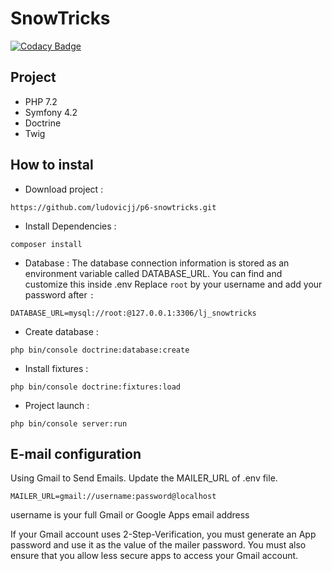 # SnowTricks

[![Codacy Badge](https://api.codacy.com/project/badge/Grade/45ff1214e55a46bdab5e87c787ece7bf)](https://app.codacy.com/app/ludovicjj/p6-snowtricks?utm_source=github.com&utm_medium=referral&utm_content=ludovicjj/p6-snowtricks&utm_campaign=Badge_Grade_Dashboard)

## Project

*   PHP 7.2
*   Symfony 4.2
*   Doctrine
*   Twig

## How to instal

*   Download project :  
```
https://github.com/ludovicjj/p6-snowtricks.git 
```
*   Install Dependencies : 
```
composer install 
```

*   Database : 
The database connection information is stored as an environment variable called DATABASE_URL. You can find and customize this inside .env 
Replace ```root``` by your username and add your password after ```:```
```
DATABASE_URL=mysql://root:@127.0.0.1:3306/lj_snowtricks
```

*   Create database : 
```
php bin/console doctrine:database:create
```
*   Install fixtures : 
```
php bin/console doctrine:fixtures:load
```
*   Project launch : 
```
php bin/console server:run
```

##  E-mail configuration

Using Gmail to Send Emails.
Update the MAILER_URL of .env file.

```MAILER_URL=gmail://username:password@localhost```

username is your full Gmail or Google Apps email address

If your Gmail account uses 2-Step-Verification, you must generate an App password and use it as the value of the mailer password. You must also ensure that you allow less secure apps to access your Gmail account.


